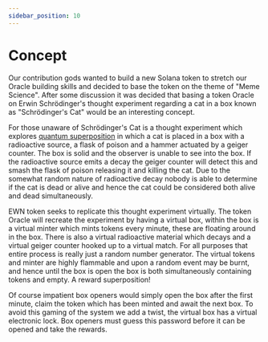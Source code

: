 ```yaml
---
sidebar_position: 10
---
```

# Concept
Our contribution gods wanted to build a new Solana token to stretch our Oracle building skills and decided to base the token on the theme of "Meme Science". After some discussion it was decided that basing a token Oracle on Erwin Schrödinger's thought experiment regarding a cat in a box known as "Schrödinger's Cat" would be an interesting concept.

For those unaware of Schrödinger's Cat is a thought experiment which explores <a href="https://en.wikipedia.org/wiki/Quantum_superposition" target="_blank">quantum superposition</a> in which a cat is placed in a box with a radioactive source, a flask of poison and a hammer actuated by a geiger counter. The box is solid and the observer is unable to see into the box. If the radioactive source emits a decay the geiger counter will detect this and smash the flask of poison releasing it and killing the cat. Due to the somewhat random nature of radioactive decay nobody is able to determine if the cat is dead or alive and hence the cat could be considered both alive and dead simultaneously.

EWN token seeks to replicate this thought experiment virtually. The token Oracle will recreate the experiment by having a virtual box, within the box is a virtual minter which mints tokens every minute, these are floating around in the box. There is also a virtual radioactive material which decays and a virtual geiger counter hooked up to a virtual match. For all purposes that entire process is really just a random number generator. The virtual tokens and minter are highly flammable and upon a random event may be burnt, and hence until the box is open the box is both simultaneously containing tokens and empty. A reward superposition! 

Of course impatient box openers would simply open the box after the first minute, claim the token which has been minted and await the next box. To avoid this gaming of the system we add a twist, the virtual box has a virtual electronic lock. Box openers must guess this password before it can be opened and take the rewards.
